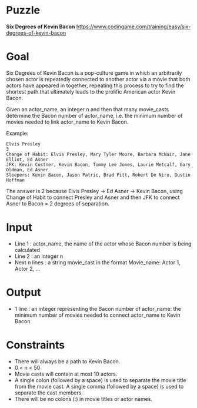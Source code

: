 # Puzzle
**Six Degrees of Kevin Bacon** https://www.codingame.com/training/easy/six-degrees-of-kevin-bacon

# Goal
Six Degrees of Kevin Bacon is a pop-culture game in which an arbitrarily chosen actor is repeatedly connected to another actor via a movie that both actors have appeared in together, repeating this process to try to find the shortest path that ultimately leads to the prolific American actor Kevin Bacon.

Given an actor_name, an integer n and then that many movie_casts determine the Bacon number of actor_name, i.e. the minimum number of movies needed to link actor_name to Kevin Bacon.

Example:
```
Elvis Presley
3
Change of Habit: Elvis Presley, Mary Tyler Moore, Barbara McNair, Jane Elliot, Ed Asner
JFK: Kevin Costner, Kevin Bacon, Tommy Lee Jones, Laurie Metcalf, Gary Oldman, Ed Asner
Sleepers: Kevin Bacon, Jason Patric, Brad Pitt, Robert De Niro, Dustin Hoffman
```

The answer is 2 because Elvis Presley → Ed Asner → Kevin Bacon, using Change of Habit to connect Presley and Asner and then JFK to connect Asner to Bacon = 2 degrees of separation.

# Input
* Line 1 : actor_name, the name of the actor whose Bacon number is being calculated
* Line 2 : an integer n
* Next n lines : a string movie_cast in the format Movie_name: Actor 1, Actor 2, ...

# Output
* 1 line : an integer representing the Bacon number of actor_name: the minimum number of movies needed to connect actor_name to Kevin Bacon

# Constraints
* There will always be a path to Kevin Bacon.
* 0 < n < 50
* Movie casts will contain at most 10 actors.
* A single colon (followed by a space) is used to separate the movie title from the movie cast. A single comma (followed by a space) is used to separate the cast members.
* There will be no colons (:) in movie titles or actor names.

